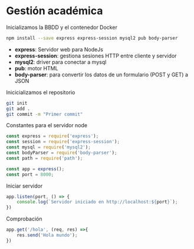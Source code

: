 # Gestión académica

Inicializamos la BBDD y el contenedor Docker

```bash
npm install --save express express-session mysql2 pub body-parser
```

* **express**: Servidor web para NodeJs
* **express-session**: gestiona sesiones HTTP entre cliente y servidor
* **mysql2**: driver para conectar a mysql
* **pub**: motor HTML
* **body-parser**: para convertir los datos de un formulario (POST y GET) a JSON
  
Inicicializamos el repositorio

```bash
git init
git add .
git commit -m "Primer commit"
```

Constantes para el servidor node

```JavaScript
const express = require('express');
const session = require('express-session');
const mysql = require('mysql2');
const bodyParser = require('body-parser');
const path = require('path');

const app = express();
const port = 8000;
```

Iniciar servidor

```JavaScript
app.listen(port, () => {
    console.log(`Servidor iniciado en http://localhost:${port}`);
})
```

Comprobación

```JavaScript
app.get('/hola', (req, res) =>{
    res.send('Hola mundo');
})
```